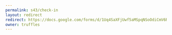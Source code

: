 ```yaml
---
permalink: s43/check-in
layout: redirect
redirect: https://docs.google.com/forms/d/1Uq4SaXFjUwf5aMSpqNSoOdiCmV6R1EZU56HBDQTQf5k/viewform
owner: truffles
---
```

